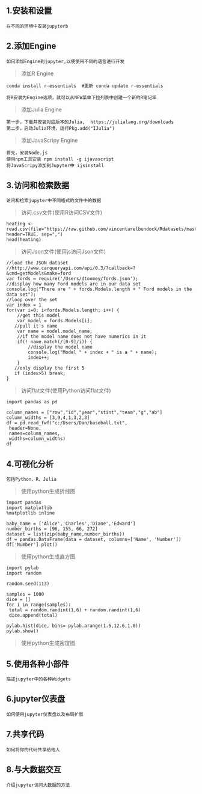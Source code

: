 1.安装和设置  
--
```  
在不同的环境中安装jupyterb  
```  
2.添加Engine  
--  

```  
如何添加Engine到jupyter,以便使用不同的语言进行开发  
```  
>添加R Engine  
```  
conda install r-essentials  #更新 conda update r-essentials  
```  
```  
将R安装为Engine选项，就可以从NEW菜单下拉列表中创建一个新的R笔记笨  
```  
>添加Julia Engine  
```  
第一步，下载并安装对应版本的Julia,  https://julialang.org/downloads  
第二步，启动Julia环境，运行Pkg.add("IJulia")  
```  
>添加JavaScripy Engine  
```  
首先，安装Node.js  
使用npm工具安装 npm install -g ijavascript  
将JavaScripy添加到Jupyter中 ijsinstall  
```  
3.访问和检索数据  
--  
```
访问和检索jupyter中不同格式的文件中的数据  
```  
>访问.csv文件(使用R访问CSV文件)  
```  
heating <- read.csv(file="https://raw.github.com/vincentarelbundock/Rdatasets/master/csv/Ecdat/Heating.csv", header=TRUE, sep=",")  
head(heating)  
``` 
>访问Json文件(使用js访问Json文件)  
```  
//load the JSON dataset
//http://www.carqueryapi.com/api/0.3/?callback=?&cmd=getModels&make=ford
var fords = require('/Users/dtoomey/fords.json');
//display how many Ford models are in our data set
console.log("There are " + fords.Models.length + " Ford models in the data set");
//loop over the set
var index = 1
for(var i=0; i<fords.Models.length; i++) {
    //get this model
    var model = fords.Models[i];
   //pull it's name
    var name = model.model_name;
    //if the model name does not have numerics in it
    if(! name.match(/[0-9]/i)) {
        //display the model name
        console.log("Model " + index + " is a " + name);
        index++;
    }
   //only display the first 5
   if (index>5) break;
}
```  
>访问flat文件(使用Python访问flat文件)  
```  
import pandas as pd

column_names = ["row","id","year","stint","team","g","ab"]
column_widths = [3,9,4,1,3,2,3]
df = pd.read_fwf("c:/Users/Dan/baseball.txt",
 header=None,
 names=column_names,
 widths=column_widths)
df
```  
4.可视化分析  
--  
```  
包括Python、R、Julia  
```
>使用python生成折线图  
```  
import pandas
import matplotlib
%matplotlib inline

baby_name = ['Alice','Charles','Diane','Edward']
number_births = [96, 155, 66, 272]
dataset = list(zip(baby_name,number_births))
df = pandas.DataFrame(data = dataset, columns=['Name', 'Number'])
df['Number'].plot()
```  
>使用python生成直方图  
```  
import pylab
import random

random.seed(113)

samples = 1000
dice = []
for i in range(samples):
 total = random.randint(1,6) + random.randint(1,6)
 dice.append(total)

pylab.hist(dice, bins= pylab.arange(1.5,12.6,1.0))
pylab.show()
```  
>使用python生成密度图  

5.使用各种小部件  
--  
```  
描述jupyter中的各种Widgets  
```
6.jupyter仪表盘  
--  
```  
如何使用jupyter仪表盘以及布局扩展  
```  
7.共享代码  
--  
```  
如何将你的代码共享给他人  
```  
8.与大数据交互  
--  
```  
介绍jupyter访问大数据的方法  
```  

